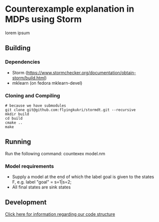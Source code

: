 # Counterexample explanation in MDPs using Storm
lorem ipsum
## Building
### Dependencies
- Storm (https://www.stormchecker.org/documentation/obtain-storm/build.html)
- mklearn (on fedora mklearn-devel)
### Cloning and Compiling
    # because we have submodules 
    git clone git@github.com:flyingkukri/stormdt.git --recursive
    mkdir build
    cd build
    cmake ..
    make
## Running
Run the following command:
    countexex model.nm
### Model requirements
- Supply a model at the end of which the label goal is given to the states F, e.g.
    label "goal" = s=1|s=2;
- All final states are sink states

## Development
[Click here for information regarding our code structure](doc/develop.md)